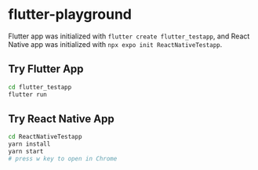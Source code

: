 # flutter-playground

Flutter app was initialized with `flutter create flutter_testapp`, and React Native app was initialized with `npx expo init ReactNativeTestapp`.

## Try Flutter App

```sh
cd flutter_testapp
flutter run
```

## Try React Native App

```sh
cd ReactNativeTestapp
yarn install
yarn start
# press w key to open in Chrome
```
